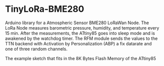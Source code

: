 # TinyLoRa-BME280
Arduino library for a Atmospheric Sensor BME280 LoRaWan Node.
The LoRa Node measures barometric pressure, humidity, and temperature every 15 min. 
After the measurements, the ATtiny85 goes into sleep mode and is awakened by the watchdog timer.
The RFM module sends the values to the TTN backend with Activation by Personalization (ABP) a fix datarate and one of three random channels.

The example sketch that fits in the 8K Bytes Flash Memory of the ATtiny85
